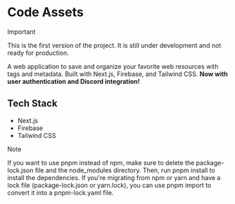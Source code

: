 # Code Assets

> [!IMPORTANT]
> This is the first version of the project. It is still under development and not ready for production.

A web application to save and organize your favorite web resources with tags and metadata. Built with Next.js, Firebase, and Tailwind CSS.
**Now with user authentication and Discord integration!**

## Tech Stack

- Next.js
- Firebase
- Tailwind CSS

> [!NOTE]
> If you want to use pnpm instead of npm, make sure to delete the package-lock.json file and the node_modules directory. Then, run pnpm install to install the dependencies. If you're migrating from npm or yarn and have a lock file (package-lock.json or yarn.lock), you can use pnpm import to convert it into a pnpm-lock.yaml file.
